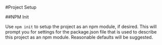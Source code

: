 #Project Setup

##NPM Init

Use `npm init` to setup the project as an npm module, if desired. This will prompt you for settings for the package.json file that is used to describe this project as an npm module. Reasonable defaults will be suggested.
